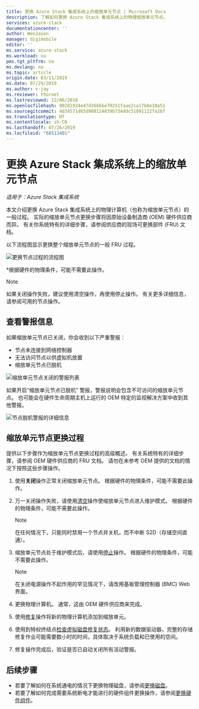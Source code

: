 ```yaml
---
title: 更换 Azure Stack 集成系统上的缩放单元节点 | Microsoft Docs
description: 了解如何更换 Azure Stack 集成系统上的物理缩放单元节点。
services: azure-stack
documentationcenter: ''
author: WenJason
manager: digimobile
editor: ''
ms.service: azure-stack
ms.workload: na
pms.tgt_pltfrm: na
ms.devlang: na
ms.topic: article
origin.date: 03/11/2019
ms.date: 07/29/2019
ms.author: v-jay
ms.reviewer: thoroet
ms.lastreviewed: 12/06/2018
ms.openlocfilehash: 90281924e47d366bbe70251faae2ca17b8e18a51
ms.sourcegitcommit: 4d34571d65d908124039b734ddc51091122fa2bf
ms.translationtype: HT
ms.contentlocale: zh-CN
ms.lasthandoff: 07/26/2019
ms.locfileid: "68513401"
---
```

# <a name="replace-a-scale-unit-node-on-an-azure-stack-integrated-system"></a>更换 Azure Stack 集成系统上的缩放单元节点

*适用于：Azure Stack 集成系统*

本文介绍更换 Azure Stack 集成系统上的物理计算机（也称为缩放单元节点）的一般过程。 实际的缩放单元节点更换步骤将因原始设备制造商 (OEM) 硬件供应商而异。 有关你系统特有的详细步骤，请参阅供应商的现场可更换部件 (FRU) 文档。

以下流程图显示更换整个缩放单元节点的一般 FRU 过程。

![更换节点过程的流程图](media/azure-stack-replace-node/replacenodeflow.png)

*根据硬件的物理条件，可能不需要此操作。

> [!Note]  
> 如果关闭操作失败，建议使用清空操作，再使用停止操作。 有关更多详细信息，请参阅可用的节点操作。  

## <a name="review-alert-information"></a>查看警报信息

如果缩放单元节点已关闭，你会收到以下严重警报：

- 节点未连接到网络控制器
- 无法访问节点以供虚拟机放置
- 缩放单元节点已脱机

![缩放单元节点关闭的警报列表](media/azure-stack-replace-node/nodedownalerts.png)

如果开启“缩放单元节点已脱机”  警报，警报说明会包含不可访问的缩放单元节点。 也可能会在硬件生命周期主机上运行的 OEM 特定的监视解决方案中收到其他警报。

![节点脱机警报的详细信息](media/azure-stack-replace-node/nodeoffline.png)

## <a name="scale-unit-node-replacement-process"></a>缩放单元节点更换过程

提供以下步骤作为缩放单元节点更换过程的高级概述。 有关系统特有的详细步骤，请参阅 OEM 硬件供应商的 FRU 文档。 请勿在未参考 OEM 提供的文档的情况下按照这些步骤操作。

1. 使用**关闭**操作正常关闭缩放单元节点。 根据硬件的物理条件，可能不需要此操作。 

2. 万一关闭操作失败，请使用[清空](azure-stack-node-actions.md#drain)操作使缩放单元节点进入维护模式。 根据硬件的物理条件，可能不需要此操作。

   > [!NOTE]  
   > 在任何情况下，只能同时禁用一个节点并关机，而不中断 S2D（存储空间直通）。

3. 缩放单元节点处于维护模式后，请使用[停止](azure-stack-node-actions.md#stop)操作。 根据硬件的物理条件，可能不需要此操作。

   > [!NOTE]  
   > 在关闭电源操作不起作用的罕见情况下，请改用基板管理控制器 (BMC) Web 界面。

4. 更换物理计算机。 通常，这由 OEM 硬件供应商来完成。
5. 使用[修复](azure-stack-node-actions.md#repair)操作将新的物理计算机添加到缩放单元。
6. 使用到特权终结点[检查虚拟磁盘修复状态](azure-stack-replace-disk.md#check-the-status-of-virtual-disk-repair-using-the-privileged-endpoint)。 利用新的数据驱动器，完整的存储修复作业可能需要数小时的时间，具体取决于系统负载和已使用的空间。
7. 修复操作完成后，验证是否已自动关闭所有活动警报。

## <a name="next-steps"></a>后续步骤

- 若要了解如何在系统通电的情况下更换物理磁盘，请参阅[更换磁盘](azure-stack-replace-disk.md)。 
- 若要了解如何完成需要系统断电才能进行的硬件组件更换操作，请参阅[更换硬件组件](azure-stack-replace-component.md)。
